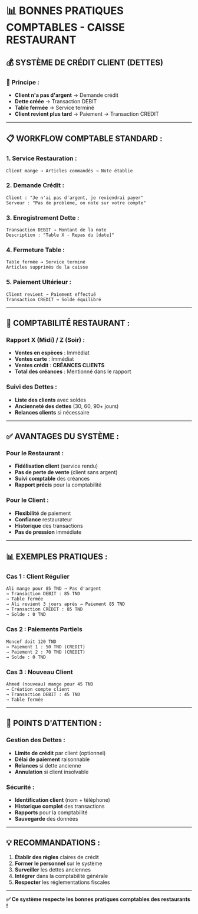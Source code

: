 # 📊 BONNES PRATIQUES COMPTABLES - CAISSE RESTAURANT

## 💰 **SYSTÈME DE CRÉDIT CLIENT (DETTES)**

### 🎯 **Principe :**
- **Client n'a pas d'argent** → Demande crédit
- **Dette créée** → Transaction DEBIT
- **Table fermée** → Service terminé
- **Client revient plus tard** → Paiement → Transaction CREDIT

---

## 📋 **WORKFLOW COMPTABLE STANDARD :**

### 1. **Service Restauration :**
```
Client mange → Articles commandés → Note établie
```

### 2. **Demande Crédit :**
```
Client : "Je n'ai pas d'argent, je reviendrai payer"
Serveur : "Pas de problème, on note sur votre compte"
```

### 3. **Enregistrement Dette :**
```
Transaction DEBIT → Montant de la note
Description : "Table X - Repas du [date]"
```

### 4. **Fermeture Table :**
```
Table fermée → Service terminé
Articles supprimés de la caisse
```

### 5. **Paiement Ultérieur :**
```
Client revient → Paiement effectué
Transaction CREDIT → Solde équilibré
```

---

## 🏦 **COMPTABILITÉ RESTAURANT :**

### **Rapport X (Midi) / Z (Soir) :**
- **Ventes en espèces** : Immédiat
- **Ventes carte** : Immédiat  
- **Ventes crédit** : **CRÉANCES CLIENTS**
- **Total des créances** : Mentionné dans le rapport

### **Suivi des Dettes :**
- **Liste des clients** avec soldes
- **Ancienneté des dettes** (30, 60, 90+ jours)
- **Relances clients** si nécessaire

---

## ✅ **AVANTAGES DU SYSTÈME :**

### **Pour le Restaurant :**
- **Fidélisation client** (service rendu)
- **Pas de perte de vente** (client sans argent)
- **Suivi comptable** des créances
- **Rapport précis** pour la comptabilité

### **Pour le Client :**
- **Flexibilité** de paiement
- **Confiance** restaurateur
- **Historique** des transactions
- **Pas de pression** immédiate

---

## 📊 **EXEMPLES PRATIQUES :**

### **Cas 1 : Client Régulier**
```
Ali mange pour 85 TND → Pas d'argent
→ Transaction DEBIT : 85 TND
→ Table fermée
→ Ali revient 3 jours après → Paiement 85 TND
→ Transaction CREDIT : 85 TND
→ Solde : 0 TND
```

### **Cas 2 : Paiements Partiels**
```
Moncef doit 120 TND
→ Paiement 1 : 50 TND (CREDIT)
→ Paiement 2 : 70 TND (CREDIT)  
→ Solde : 0 TND
```

### **Cas 3 : Nouveau Client**
```
Ahmed (nouveau) mange pour 45 TND
→ Création compte client
→ Transaction DEBIT : 45 TND
→ Table fermée
```

---

## 🚨 **POINTS D'ATTENTION :**

### **Gestion des Dettes :**
- **Limite de crédit** par client (optionnel)
- **Délai de paiement** raisonnable
- **Relances** si dette ancienne
- **Annulation** si client insolvable

### **Sécurité :**
- **Identification client** (nom + téléphone)
- **Historique complet** des transactions
- **Rapports** pour la comptabilité
- **Sauvegarde** des données

---

## 💡 **RECOMMANDATIONS :**

1. **Établir des règles** claires de crédit
2. **Former le personnel** sur le système
3. **Surveiller** les dettes anciennes
4. **Intégrer** dans la comptabilité générale
5. **Respecter** les réglementations fiscales

---

**✅ Ce système respecte les bonnes pratiques comptables des restaurants !**
